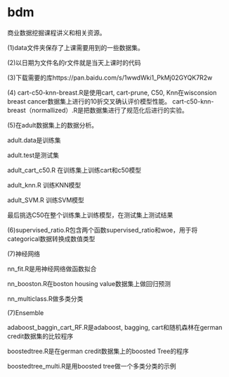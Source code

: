# bdm

商业数据挖掘课程讲义和相关资源。

(1)data文件夹保存了上课需要用到的一些数据集。

(2)以日期为文件名的r文件就是当天上课时的代码

(3)下载需要的库https://pan.baidu.com/s/1wwdWki1_PkMj02GYQK7R2w

(4) cart-c50-knn-breast.R是使用cart, cart-prune, C50, Knn在wisconsion breast cancer数据集上进行的10折交叉确认评价模型性能。
cart-c50-knn-breast（normallized）.R是把数据集进行了规范化后进行的实验。

(5)在adult数据集上的数据分析。

adult.data是训练集

adult.test是测试集

adult_cart_c50.R 在训练集上训练cart和c50模型

adult_knn.R 训练KNN模型

adult_SVM.R 训练SVM模型

最后挑选C50在整个训练集上训练模型，在测试集上测试结果

(6)supervised_ratio.R包含两个函数supervised_ratio和woe，用于将categorical数据转换成数值类型

(7)神经网络

nn_fit.R是用神经网络做函数拟合

nn_booston.R在boston housing value数据集上做回归预测

nn_multiclass.R做多类分类

(7)Ensemble

adaboost_baggin_cart_RF.R是adaboost, bagging, cart和随机森林在german credit数据集的比较程序

boostedtree.R是在german credit数据集上的boosted Tree的程序

boostedtree_multi.R是用boosted tree做一个多类分类的示例
